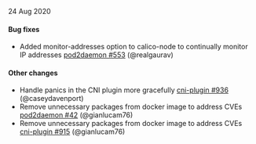 24 Aug 2020

#### Bug fixes

 - Added monitor-addresses option to calico-node to continually monitor IP addresses [pod2daemon #553](https://github.com/projectcalico/node/pull/553) (@realgaurav)

#### Other changes

 - Handle panics in the CNI plugin more gracefully [cni-plugin #936](https://github.com/projectcalico/cni-plugin/pull/936) (@caseydavenport)
 - Remove unnecessary packages from docker image to address CVEs [pod2daemon #42](https://github.com/projectcalico/pod2daemon/pull/42) (@gianlucam76)
 - Remove unnecessary packages from docker image to address CVEs [cni-plugin #915](https://github.com/projectcalico/cni-plugin/pull/915) (@gianlucam76)
